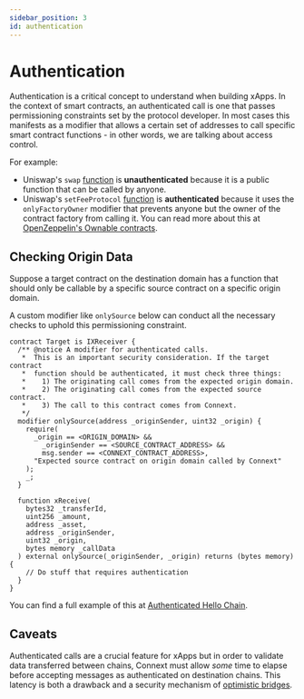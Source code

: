 ```yaml
---
sidebar_position: 3
id: authentication
---
```


# Authentication

Authentication is a critical concept to understand when building xApps. In the context of smart contracts, an authenticated call is one that passes permissioning constraints set by the protocol developer. In most cases this manifests as a modifier that allows a certain set of addresses to call specific smart contract functions - in other words, we are talking about access control.

For example:
- Uniswap's `swap` [function](https://docs.uniswap.org/protocol/reference/core/UniswapV3Pool#swap) is **unauthenticated** because it is a public function that can be called by anyone.
- Uniswap's `setFeeProtocol` [function](https://docs.uniswap.org/protocol/reference/core/UniswapV3Pool#setfeeprotocol) is **authenticated** because it uses the `onlyFactoryOwner` modifier that prevents anyone but the owner of the contract factory from calling it. You can read more about this at [OpenZeppelin's Ownable contracts](https://docs.openzeppelin.com/contracts/2.x/api/ownership).

## Checking Origin Data

Suppose a target contract on the destination domain has a function that should only be callable by a specific source contract on a specific origin domain.

A custom modifier like `onlySource` below can conduct all the necessary checks to uphold this permissioning constraint.

```solidity
contract Target is IXReceiver {
  /** @notice A modifier for authenticated calls.
   *  This is an important security consideration. If the target contract
   *  function should be authenticated, it must check three things:
   *    1) The originating call comes from the expected origin domain.
   *    2) The originating call comes from the expected source contract.
   *    3) The call to this contract comes from Connext.
   */
  modifier onlySource(address _originSender, uint32 _origin) {
    require(
      _origin == <ORIGIN_DOMAIN> &&
        _originSender == <SOURCE_CONTRACT_ADDRESS> &&
        msg.sender == <CONNEXT_CONTRACT_ADDRESS>,
      "Expected source contract on origin domain called by Connext"
    );
    _;
  }

  function xReceive(
    bytes32 _transferId,
    uint256 _amount,
    address _asset,
    address _originSender,
    uint32 _origin,
    bytes memory _callData
  ) external onlySource(_originSender, _origin) returns (bytes memory) {
    // Do stuff that requires authentication
  }
}
```

You can find a full example of this at [Authenticated Hello Chain](../examples/authenticated-hello).

## Caveats

Authenticated calls are a crucial feature for xApps but in order to validate data transferred between chains, Connext must allow *some* time to elapse before accepting messages as authenticated on destination chains. This latency is both a drawback and a security mechanism of [optimistic bridges](../../core-concepts/background#optimistic-bridges). 